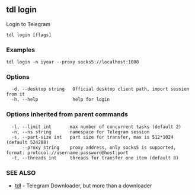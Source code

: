 ## tdl login

Login to Telegram

```
tdl login [flags]
```

### Examples

```
tdl login -n iyear --proxy socks5://localhost:1080
```

### Options

```
  -d, --desktop string   Official desktop client path, import session from it
  -h, --help             help for login
```

### Options inherited from parent commands

```
  -l, --limit int       max number of concurrent tasks (default 2)
  -n, --ns string       namespace for Telegram session
  -s, --part-size int   part size for transfer, max is 512*1024 (default 524288)
      --proxy string    proxy address, only socks5 is supported, format: protocol://username:password@host:port
  -t, --threads int     threads for transfer one item (default 8)
```

### SEE ALSO

* [tdl](tdl.md)	 - Telegram Downloader, but more than a downloader

